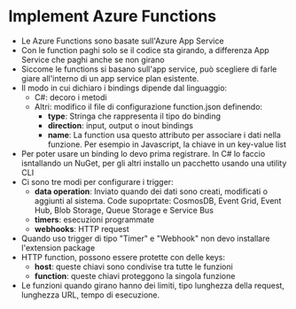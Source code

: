 # Implement Azure Functions

- Le Azure Functions sono basate sull'Azure App Service
- Con le function paghi solo se il codice sta girando, a differenza App Service che paghi anche se non girano
- Siccome le functions si basano sull'app service, può scegliere di farle giare all'interno di un app service plan esistente.
- Il modo in cui dichiaro i bindings dipende dal linguaggio:
  - C#: decoro i metodi
  - Altri: modifico il file di configurazione function.json definendo:
    - **type**: Stringa che rappresenta il tipo do binding
    - **direction**: input, output o inout bindings
    - **name**: La function usa questo attributo per associare i dati nella funzione. Per esempio in Javascript, la chiave in un key-value list
- Per poter usare un binding lo devo prima registrare. In C# lo faccio isntallando un NuGet, per gli altri installo un pacchetto usando una utility CLI
- Ci sono tre modi per configurare i trigger:
  - **data operation**: Inviato quando dei dati sono creati, modificati o aggiunti al sistema. Code supoprtate: CosmosDB, Event Grid, Event Hub, Blob Storage, Queue Storage e Service Bus
  - **timers**: esecuzioni programmate
  - **webhooks**: HTTP request
- Quando uso trigger di tipo "Timer" e "Webhook" non devo installare l'extension package
- HTTP function, possono essere protette con delle keys:
  - **host**: queste chiavi sono condivise tra tutte le funzioni
  - **function**: queste chiavi proteggono la singola funzione
- Le funzioni quando girano hanno dei limiti, tipo lunghezza della request, lunghezza URL, tempo di esecuzione.
